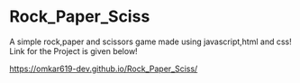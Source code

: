 # Rock_Paper_Sciss
A simple rock,paper and scissors game made using javascript,html and css!
Link for the Project is given below!

https://omkar619-dev.github.io/Rock_Paper_Sciss/
